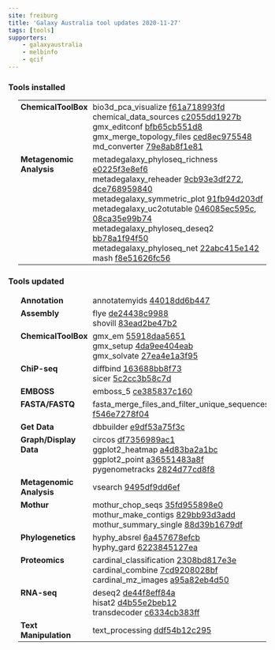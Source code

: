 ```yaml
---
site: freiburg
title: 'Galaxy Australia tool updates 2020-11-27'
tags: [tools]
supporters:
    - galaxyaustralia
    - melbinfo
    - qcif
---
```



<style>
  table {
    width: 100%;
    margin: 10px 20px;
  }
  table th {
    display: none;
  }
  td {
    padding: 3px 5px;
  }
  tr td:nth-child(1) {
    vertical-align: top;
    width: 25%;
  }
</style>

### Tools installed

| Section | Tool |
|---------|-----|
| **ChemicalToolBox** | bio3d_pca_visualize [f61a718993fd](https://toolshed.g2.bx.psu.edu/view/chemteam/bio3d_pca_visualize/f61a718993fd)<br/>chemical_data_sources [c2055dd1927b](https://toolshed.g2.bx.psu.edu/view/bgruening/chemical_data_sources/c2055dd1927b)<br/>gmx_editconf [bfb65cb551d8](https://toolshed.g2.bx.psu.edu/view/chemteam/gmx_editconf/bfb65cb551d8)<br/>gmx_merge_topology_files [ced8ec975548](https://toolshed.g2.bx.psu.edu/view/chemteam/gmx_merge_topology_files/ced8ec975548)<br/>md_converter [79e8ab8f1e81](https://toolshed.g2.bx.psu.edu/view/chemteam/md_converter/79e8ab8f1e81) |
| **Metagenomic Analysis** | metadegalaxy_phyloseq_richness [e0225f3e8ef6](https://toolshed.g2.bx.psu.edu/view/qfabrepo/metadegalaxy_phyloseq_richness/e0225f3e8ef6)<br/>metadegalaxy_reheader [9cb93e3df272](https://toolshed.g2.bx.psu.edu/view/qfabrepo/metadegalaxy_reheader/9cb93e3df272), [dce768959840](https://toolshed.g2.bx.psu.edu/view/qfabrepo/metadegalaxy_reheader/dce768959840)<br/>metadegalaxy_symmetric_plot [91fb94d203df](https://toolshed.g2.bx.psu.edu/view/qfabrepo/metadegalaxy_symmetric_plot/91fb94d203df)<br/>metadegalaxy_uc2otutable [046085ec595c](https://toolshed.g2.bx.psu.edu/view/qfabrepo/metadegalaxy_uc2otutable/046085ec595c), [08ca35e99b74](https://toolshed.g2.bx.psu.edu/view/qfabrepo/metadegalaxy_uc2otutable/08ca35e99b74)<br/>metadegalaxy_phyloseq_deseq2 [bb78a1f94f50](https://toolshed.g2.bx.psu.edu/view/qfabrepo/metadegalaxy_phyloseq_deseq2/bb78a1f94f50)<br/>metadegalaxy_phyloseq_net [22abc415e142](https://toolshed.g2.bx.psu.edu/view/qfabrepo/metadegalaxy_phyloseq_net/22abc415e142)<br/>mash [f8e51626fc56](https://toolshed.g2.bx.psu.edu/view/iuc/mash/f8e51626fc56) |

### Tools updated

| Section | Tool |
|---------|-----|
| **Annotation** | annotatemyids [44018dd6b447](https://toolshed.g2.bx.psu.edu/view/iuc/annotatemyids/44018dd6b447) |
| **Assembly** | flye [de24438c9988](https://toolshed.g2.bx.psu.edu/view/bgruening/flye/de24438c9988)<br/>shovill [83ead2be47b2](https://toolshed.g2.bx.psu.edu/view/iuc/shovill/83ead2be47b2) |
| **ChemicalToolBox** | gmx_em [55918daa5651](https://toolshed.g2.bx.psu.edu/view/chemteam/gmx_em/55918daa5651)<br/>gmx_setup [4da9ee404eab](https://toolshed.g2.bx.psu.edu/view/chemteam/gmx_setup/4da9ee404eab)<br/>gmx_solvate [27ea4e1a3f95](https://toolshed.g2.bx.psu.edu/view/chemteam/gmx_solvate/27ea4e1a3f95) |
| **ChiP-seq** | diffbind [163688bb8f73](https://toolshed.g2.bx.psu.edu/view/bgruening/diffbind/163688bb8f73)<br/>sicer [5c2cc3b58c7d](https://toolshed.g2.bx.psu.edu/view/devteam/sicer/5c2cc3b58c7d) |
| **EMBOSS** | emboss_5 [ce385837c160](https://toolshed.g2.bx.psu.edu/view/devteam/emboss_5/ce385837c160) |
| **FASTA/FASTQ** | fasta_merge_files_and_filter_unique_sequences [f546e7278f04](https://toolshed.g2.bx.psu.edu/view/galaxyp/fasta_merge_files_and_filter_unique_sequences/f546e7278f04) |
| **Get Data** | dbbuilder [e9df53a75f3c](https://toolshed.g2.bx.psu.edu/view/galaxyp/dbbuilder/e9df53a75f3c) |
| **Graph/Display Data** | circos [df7356989ac1](https://toolshed.g2.bx.psu.edu/view/iuc/circos/df7356989ac1)<br/>ggplot2_heatmap [a4d83ba2a1bc](https://toolshed.g2.bx.psu.edu/view/iuc/ggplot2_heatmap/a4d83ba2a1bc)<br/>ggplot2_point [a36551483a8f](https://toolshed.g2.bx.psu.edu/view/iuc/ggplot2_point/a36551483a8f)<br/>pygenometracks [2824d77cd8f8](https://toolshed.g2.bx.psu.edu/view/iuc/pygenometracks/2824d77cd8f8) |
| **Metagenomic Analysis** | vsearch [9495df9dd6ef](https://toolshed.g2.bx.psu.edu/view/iuc/vsearch/9495df9dd6ef) |
| **Mothur** | mothur_chop_seqs [35fd955898e0](https://toolshed.g2.bx.psu.edu/view/iuc/mothur_chop_seqs/35fd955898e0)<br/>mothur_make_contigs [829bb93d3add](https://toolshed.g2.bx.psu.edu/view/iuc/mothur_make_contigs/829bb93d3add)<br/>mothur_summary_single [88d39b1679df](https://toolshed.g2.bx.psu.edu/view/iuc/mothur_summary_single/88d39b1679df) |
| **Phylogenetics** | hyphy_absrel [6a457678efcb](https://toolshed.g2.bx.psu.edu/view/iuc/hyphy_absrel/6a457678efcb)<br/>hyphy_gard [6223845127ea](https://toolshed.g2.bx.psu.edu/view/iuc/hyphy_gard/6223845127ea) |
| **Proteomics** | cardinal_classification [2308bd817e3e](https://toolshed.g2.bx.psu.edu/view/galaxyp/cardinal_classification/2308bd817e3e)<br/>cardinal_combine [7cd9208028bf](https://toolshed.g2.bx.psu.edu/view/galaxyp/cardinal_combine/7cd9208028bf)<br/>cardinal_mz_images [a95a82eb4d50](https://toolshed.g2.bx.psu.edu/view/galaxyp/cardinal_mz_images/a95a82eb4d50) |
| **RNA-seq** | deseq2 [de44f8eff84a](https://toolshed.g2.bx.psu.edu/view/iuc/deseq2/de44f8eff84a)<br/>hisat2 [d4b55e2beb12](https://toolshed.g2.bx.psu.edu/view/iuc/hisat2/d4b55e2beb12)<br/>transdecoder [c6334cb383ff](https://toolshed.g2.bx.psu.edu/view/iuc/transdecoder/c6334cb383ff) |
| **Text Manipulation** | text_processing [ddf54b12c295](https://toolshed.g2.bx.psu.edu/view/bgruening/text_processing/ddf54b12c295) |
